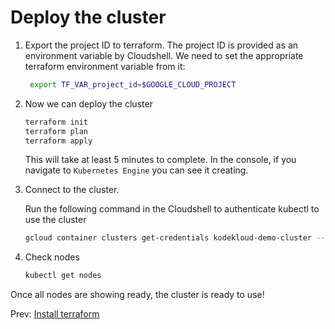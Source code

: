 # Deploy the cluster

1. Export the project ID to terraform. The project ID is provided as an environment variable by Cloudshell. We need to set the appropriate terraform environment variable from it:

    ```bash
     export TF_VAR_project_id=$GOOGLE_CLOUD_PROJECT
     ```

1. Now we can deploy the cluster

    ```bash
    terraform init
    terraform plan
    terraform apply
    ```

    This will take at least 5 minutes to complete. In the console, if you navigate to `Kubernetes Engine` you can see it creating.

1. Connect to the cluster.

    Run the following command in the Cloudshell to authenticate kubectl to use the cluster

    ```bash
    gcloud container clusters get-credentials kodekloud-demo-cluster --region us-west1 --project $GOOGLE_CLOUD_PROJECT
    ```

1. Check nodes

    ```bash
    kubectl get nodes
    ```

Once all nodes are showing ready, the cluster is ready to use!

Prev: [Install terraform](./02-install-terraform.md)